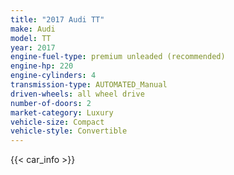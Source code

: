 ```yaml
---
title: "2017 Audi TT"
make: Audi
model: TT
year: 2017
engine-fuel-type: premium unleaded (recommended)
engine-hp: 220
engine-cylinders: 4
transmission-type: AUTOMATED_Manual
driven-wheels: all wheel drive
number-of-doors: 2
market-category: Luxury
vehicle-size: Compact
vehicle-style: Convertible
---
```


{{< car_info >}}
